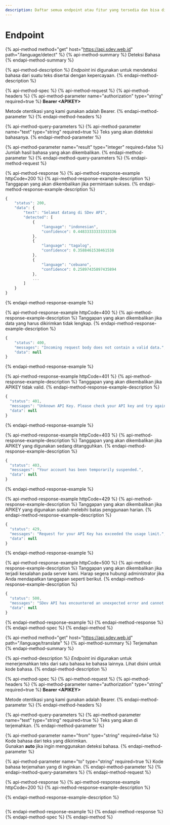 ```yaml
---
description: Daftar semua endpoint atau fitur yang tersedia dan bisa digunakan saat ini.
---
```


# Endpoint

{% api-method method="get" host="https://api.sdev.web.id" path="/language/detect" %}
{% api-method-summary %}
Deteksi Bahasa
{% endapi-method-summary %}

{% api-method-description %}
_Endpoint_ ini digunakan untuk mendeteksi bahasa dari suatu teks disertai dengan kepercayaan.
{% endapi-method-description %}

{% api-method-spec %}
{% api-method-request %}
{% api-method-headers %}
{% api-method-parameter name="authorization" type="string" required=true %}
**Bearer &lt;APIKEY&gt;**  
  
Metode otentikasi yang kami gunakan adalah Bearer.
{% endapi-method-parameter %}
{% endapi-method-headers %}

{% api-method-query-parameters %}
{% api-method-parameter name="text" type="string" required=true %}
Teks yang akan dideteksi bahasanya.
{% endapi-method-parameter %}

{% api-method-parameter name="result" type="integer" required=false %}
Jumlah hasil bahasa yang akan dikembalikan.
{% endapi-method-parameter %}
{% endapi-method-query-parameters %}
{% endapi-method-request %}

{% api-method-response %}
{% api-method-response-example httpCode=200 %}
{% api-method-response-example-description %}
Tanggapan yang akan dikembalikan jika permintaan sukses.
{% endapi-method-response-example-description %}

```javascript
{
    "status": 200,
    "data": {
        "text": "Selamat datang di SDev API",
        "detected": [
            {
                "language": "indonesian",
                "confidence": 0.44833333333333336
            },
            {
                "language": "tagalog",
                "confidence": 0.3588461538461538
            },
            {
                "language": "cebuano",
                "confidence": 0.25897435897435894
            },
            ...
        ]
    }
}
```
{% endapi-method-response-example %}

{% api-method-response-example httpCode=400 %}
{% api-method-response-example-description %}
Tanggapan yang akan dikembalikan jika data yang harus dikirimkan tidak lengkap.
{% endapi-method-response-example-description %}

```javascript
{
    "status": 400,
    "messages": "Incoming request body does not contain a valid data.",
    "data": null
}
```
{% endapi-method-response-example %}

{% api-method-response-example httpCode=401 %}
{% api-method-response-example-description %}
Tanggapan yang akan dikembalikan jika APIKEY tidak valid.
{% endapi-method-response-example-description %}

```javascript
{
  "status": 401,
  "messages": "Unknown API Key. Please check your API key and try again.",
  "data": null
}
```
{% endapi-method-response-example %}

{% api-method-response-example httpCode=403 %}
{% api-method-response-example-description %}
Tanggapan yang akan dikembalikan jika APIKEY yang digunakan sedang ditangguhkan.
{% endapi-method-response-example-description %}

```javascript
{
  "status": 403,
  "messages": "Your account has been temporarily suspended.",
  "data": null
}
```
{% endapi-method-response-example %}

{% api-method-response-example httpCode=429 %}
{% api-method-response-example-description %}
Tanggapan yang akan dikembalikan jika APIKEY yang digunakan sudah melebihi batas penggunaan harian.
{% endapi-method-response-example-description %}

```javascript
{
  "status": 429,
  "messages": "Request for your API Key has exceeded the usage limit.",
  "data": null
}
```
{% endapi-method-response-example %}

{% api-method-response-example httpCode=500 %}
{% api-method-response-example-description %}
Tanggapan yang akan dikembalikan jika terjadi kesalahan pada server kami. Harap segera hubungi administrator jika Anda mendapatkan tanggapan seperti berikut.
{% endapi-method-response-example-description %}

```javascript
{
  "status": 500,
  "messages": "SDev API has encountered an unexpected error and cannot fulfill your request.",
  "data": null
}
```
{% endapi-method-response-example %}
{% endapi-method-response %}
{% endapi-method-spec %}
{% endapi-method %}

{% api-method method="get" host="https://api.sdev.web.id" path="/language/translate" %}
{% api-method-summary %}
Terjemahan
{% endapi-method-summary %}

{% api-method-description %}
_Endpoint_ ini digunakan untuk menerjemahkan teks dari satu bahasa ke bahasa lainnya. Lihat disini untuk kode bahasa.
{% endapi-method-description %}

{% api-method-spec %}
{% api-method-request %}
{% api-method-headers %}
{% api-method-parameter name="authorization" type="string" required=true %}
**Bearer &lt;APIKEY&gt;**  
  
Metode otentikasi yang kami gunakan adalah Bearer.
{% endapi-method-parameter %}
{% endapi-method-headers %}

{% api-method-query-parameters %}
{% api-method-parameter name="text" type="string" required=true %}
Teks yang akan di terjemahkan.
{% endapi-method-parameter %}

{% api-method-parameter name="from" type="string" required=false %}
Kode bahasa dari teks yang dikirimkan.  
Gunakan **auto** jika ingin menggunakan deteksi bahasa.
{% endapi-method-parameter %}

{% api-method-parameter name="to" type="string" required=true %}
Kode bahasa terjemahan yang di inginkan.
{% endapi-method-parameter %}
{% endapi-method-query-parameters %}
{% endapi-method-request %}

{% api-method-response %}
{% api-method-response-example httpCode=200 %}
{% api-method-response-example-description %}

{% endapi-method-response-example-description %}

```

```
{% endapi-method-response-example %}
{% endapi-method-response %}
{% endapi-method-spec %}
{% endapi-method %}

